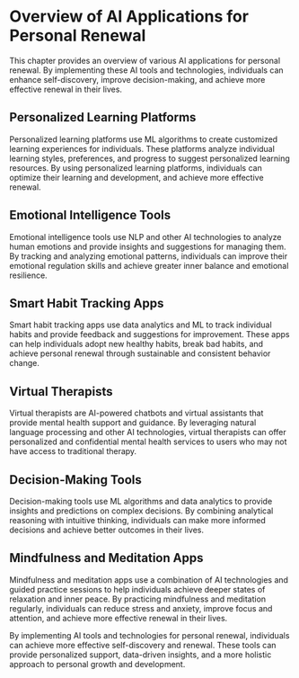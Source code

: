 Overview of AI Applications for Personal Renewal
=======================================================================================================

This chapter provides an overview of various AI applications for personal renewal. By implementing these AI tools and technologies, individuals can enhance self-discovery, improve decision-making, and achieve more effective renewal in their lives.

Personalized Learning Platforms
-------------------------------

Personalized learning platforms use ML algorithms to create customized learning experiences for individuals. These platforms analyze individual learning styles, preferences, and progress to suggest personalized learning resources. By using personalized learning platforms, individuals can optimize their learning and development, and achieve more effective renewal.

Emotional Intelligence Tools
----------------------------

Emotional intelligence tools use NLP and other AI technologies to analyze human emotions and provide insights and suggestions for managing them. By tracking and analyzing emotional patterns, individuals can improve their emotional regulation skills and achieve greater inner balance and emotional resilience.

Smart Habit Tracking Apps
-------------------------

Smart habit tracking apps use data analytics and ML to track individual habits and provide feedback and suggestions for improvement. These apps can help individuals adopt new healthy habits, break bad habits, and achieve personal renewal through sustainable and consistent behavior change.

Virtual Therapists
------------------

Virtual therapists are AI-powered chatbots and virtual assistants that provide mental health support and guidance. By leveraging natural language processing and other AI technologies, virtual therapists can offer personalized and confidential mental health services to users who may not have access to traditional therapy.

Decision-Making Tools
---------------------

Decision-making tools use ML algorithms and data analytics to provide insights and predictions on complex decisions. By combining analytical reasoning with intuitive thinking, individuals can make more informed decisions and achieve better outcomes in their lives.

Mindfulness and Meditation Apps
-------------------------------

Mindfulness and meditation apps use a combination of AI technologies and guided practice sessions to help individuals achieve deeper states of relaxation and inner peace. By practicing mindfulness and meditation regularly, individuals can reduce stress and anxiety, improve focus and attention, and achieve more effective renewal in their lives.

By implementing AI tools and technologies for personal renewal, individuals can achieve more effective self-discovery and renewal. These tools can provide personalized support, data-driven insights, and a more holistic approach to personal growth and development.
